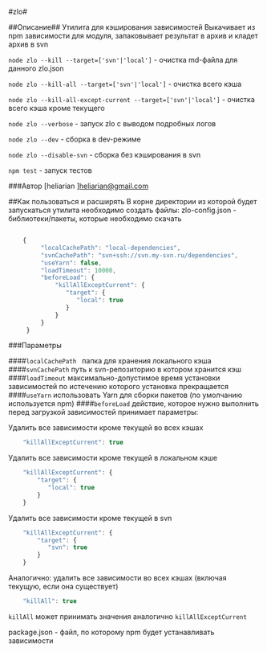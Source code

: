 #zlo#

##Описание##
Утилита для кэширования зависимостей
Выкачивает из npm зависимости для модуля, запаковывает результат в архив и кладет архив в svn

`node zlo --kill --target=['svn'|'local']`  - очистка md-файла для данного zlo.json

`node zlo --kill-all --target=['svn'|'local']`  - очистка всего кэша

`node zlo --kill-all-except-current --target=['svn'|'local']`  - очистка всего кэша кроме текущего

`node zlo --verbose` - запуск zlo с выводом подробных логов

`node zlo --dev` - сборка в dev-режиме

`node zlo --disable-svn` - сборка без кэширования в svn

`npm test`  - запуск тестов


###Автор
[heliarian ]<heliarian@gmail.com>

##Как пользоваться и расширять
В корне директории из которой будет запускаться утилита необходимо создать файлы:
 zlo-config.json - библиотеки/пакеты, которые необходимо скачать

```javascript

    {
         "localCachePath": "local-dependencies",
         "svnCachePath": "svn+ssh://svn.my-svn.ru/dependencies",
         "useYarn": false,
         "loadTimeout": 10000,
         "beforeLoad": {
             "killAllExceptCurrent": {
                "target": {
                   "local": true
                }
             }
         }
     }

```

###Параметры

####`localCachePath `
папка для хранения локального кэша
####`svnCachePath`
путь к svn-репозиторию в котором хранится кэш
####`loadTimeout`
максимально-допустимое время установки зависимостей по истечению которого установка прекращается
####`useYarn`
использовать Yarn для сборки пакетов (по умолчанию используется npm)
####`beforeLoad`
действие, которое нужно выполнить перед загрузкой зависимостей
принимает параметры:

Удалить все зависимости кроме текущей во всех кэшах

```javascript
    "killAllExceptCurrent": true
```

Удалить все зависимости кроме текущей в локальном кэше

```javascript
    "killAllExceptCurrent": {
        "target": {
           "local": true
        }
    }
```

Удалить все зависимости кроме текущей в svn

```javascript
    "killAllExceptCurrent": {
        "target": {
           "svn": true
        }
    }
```

Аналогично: удалить все зависимости во всех кэшах (включая текущую, если она существует)

```javascript
    "killAll": true
```
`killAll`  может принимать значения аналогично `killAllExceptCurrent`

package.json - файл, по которому npm будет устанавливать зависимости
